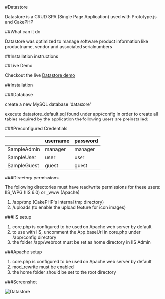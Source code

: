 #Datastore

Datastore is a CRUD SPA (Single Page Application) used with Prototype.js and CakePHP

##What can it do

Datastore was optimized to manage software product information like productname, vendor and associated serialnumbers 

##Installation instructions

##Live Demo

Checkout the live [Datastore demo](http://datastore.anito.de)

##Installation

###Database

create a new MySQL database 'datastore'

execute datastore_default.sql found under app/config in order to create all tables required by the application
the following users are preinstalled:

###Preconfigured Credentials

||username|password|
|:---------|:----------|:----------|
|SampleAdmin|manager|manager|
|SampleUser|user|user|
|SampleGuest|guest|guest|


###Directory permissions

The following directories must have read/write permissions for these users:
    IIS_WPG (IIS 6.0) or _www (Apache)

1. /app/tmp (CakePHP's internal tmp directory)
2. /uploads (to enable the upload feature for icon images)

###IIS setup

1. core.php is configured to be used on Apache web server by default
2. to use with IIS, uncomment the App.baseUrl in core.php under /app/config directory
3. the folder /app/webroot must be set as home directory in IIS Admin

###Apache setup

1. core.php is configured to be used on Apache web server by default
2. mod_rewrite must be enabled
3. the home folder should be set to the root directory

###Screenshot

![Datastore](https://lh5.googleusercontent.com/-Qcaw9fGaaXs/TjLNnZCNjaI/AAAAAAAAADw/H3v7iszG-sk/s576/datastore.png)